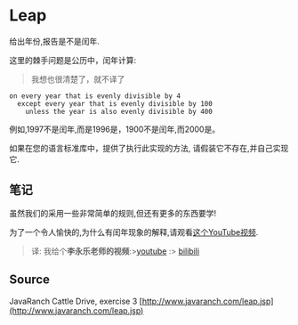# Leap

给出年份,报告是不是闰年.

这里的棘手问题是公历中，闰年计算:

> 我想也很清楚了，就不译了

```text
on every year that is evenly divisible by 4
  except every year that is evenly divisible by 100
    unless the year is also evenly divisible by 400
```

例如,1997不是闰年,而是1996是，1900不是闰年,而2000是。

如果在您的语言标准库中，提供了执行此实现的方法, 请假装它不存在,并自己实现它.

## 笔记

虽然我们的采用一些非常简单的规则,但还有更多的东西要学!

为了一个令人愉快的,为什么有闰年现象的解释,请观看[这个YouTube视频][video].

> 译: 我给个**李永乐老师的视频**:>[youtube](https://www.youtube.com/watch?v=dbPmMDiKW-g) :> [bilibili](https://www.bilibili.com/video/av28872608?from=search&seid=4068395089995838126)

[video]: http://www.youtube.com/watch?v=xX96xng7sAE

## Source

JavaRanch Cattle Drive, exercise 3 [http://www.javaranch.com/leap.jsp](http://www.javaranch.com/leap.jsp)